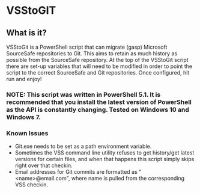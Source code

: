 # VSStoGIT

## What is it?
VSStoGit is a PowerShell script that can migrate (gasp) Microsoft SourceSafe repositories to Git. This aims to retain as much history as possible from the SourceSafe repository. At the top of the VSStoGit script there are set-up variables that will need to be modified in order to point the script to the correct SourceSafe and Git repositories. Once configured, hit run and enjoy!

### NOTE: This script was written in PowerShell 5.1. It is recommended that you install the latest version of PowerShell as the API is constantly changing. Tested on Windows 10 and Windows 7. 

### Known Issues
- Git.exe needs to be set as a path environment variable. 
- Sometimes the VSS command line utility refuses to get history/get latest versions for certain files, and when that happens this script simply skips right over that checkin.
- Email addresses for Git commits are formatted as "<name<name>>@email.com", where name is pulled from the corresponding VSS checkin.
